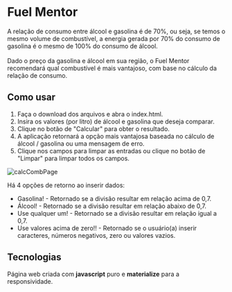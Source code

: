 # Fuel Mentor

A relação de consumo entre álcool e gasolina é de 70%, ou seja, se temos o mesmo volume de combustível, a energia gerada por 70% do consumo de gasolina é o mesmo de 100% do consumo de álcool. <br><br>
Dado o preço da gasolina e álcool em sua região, o Fuel Mentor recomendará qual combustível é mais vantajoso, com base no cálculo da relação de consumo.

## Como usar

1. Faça o download dos arquivos e abra o index.html.
1. Insira os valores (por litro) de álcool e gasolina que deseja comparar.
1. Clique no botão de "Calcular" para obter o resultado.
1. A aplicação retornará a opção mais vantajosa baseada no cálculo de álcool / gasolina ou uma mensagem de erro.
1. Clique nos campos para limpar as entradas ou clique no botão de "Limpar" para limpar todos os campos.

![calcCombPage](https://user-images.githubusercontent.com/62827811/99071458-edcbb200-2590-11eb-9443-58f751f48d55.png)

Há 4 opções de retorno ao inserir dados:

* Gasolina! - Retornado se a divisão resultar em relação acima de 0,7.
* Álcool! - Retornado se a divisão resultar em relação abaixo de 0,7.
* Use qualquer um! - Retornado se a divisão resultar em relação igual a 0,7.
* Use valores acima de zero!! - Retornado se o usuário(a) inserir caracteres, números negativos, zero ou valores vazios.

## Tecnologias

Página web criada com **javascript** puro e **materialize** para a responsividade.
